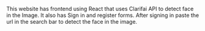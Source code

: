  This website has frontend using React that uses Clarifai API to detect face in the Image. It also has Sign in and register forms. After signing in paste the url in the search bar to detect the face in the image.
